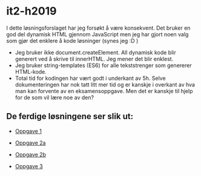 # it2-h2019
I dette løsningsforslaget har jeg forsøkt å være konsekvent. Det bruker en god del dynamisk HTML gjennom JavaScript men jeg har gjort noen valg som gjør det enklere å kode løsninger (synes jeg :D )

* Jeg bruker ikke document.createElement. All dynamisk kode blir generert ved å skrive til innerHTML. Jeg mener det blir enklest. 
* Jeg bruker string-templates (ES6) for alle tekststrenger som genererer HTML-kode. 
* Total tid for kodingen har vært godt i underkant av 5h. Selve dokumenteringen har nok tatt litt mer tid og er kanskje i overkant av hva man kan forvente av en eksamensoppgave. Men det er kanskje til hjelp for de som vil lære noe av den?

## De ferdige løsningene ser slik ut:
* [Oppgave 1](https://johanhake.github.io/it2-h2019/oppgave1.html)

* [Oppgave 2a](https://johanhake.github.io/it2-h2019/oppgave2a.png)

* [Oppgave 2b](https://johanhake.github.io/it2-h2019/oppgave2b.html)

* [Oppgave 3](https://johanhake.github.io/it2-h2019/oppgave3.html)

